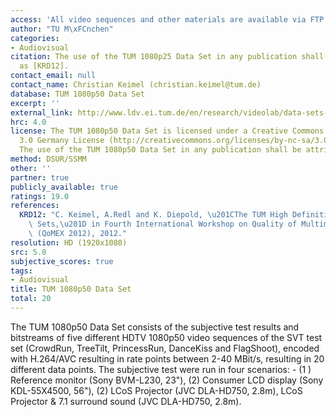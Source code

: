 ```yaml
---
access: 'All video sequences and other materials are available via FTP. Link: ftp://ftp.ldv.ei.tum.de/videolab/public/TUM_1080p50_Data_Set/'
author: "TU M\xFCnchen"
categories:
- Audiovisual
citation: The use of the TUM 1080p25 Data Set in any publication shall be attributed
  as [KRD12].
contact_email: null
contact_name: Christian Keimel (christian.keimel@tum.de)
database: TUM 1080p50 Data Set
excerpt: ''
external_link: http://www.ldv.ei.tum.de/en/research/videolab/data-sets-downloads/tum-1080p50-data-set/
hrc: 4.0
license: The TUM 1080p50 Data Set is licensed under a Creative Commons Attribution-NonCommercial-ShareAlike
  3.0 Germany License (http://creativecommons.org/licenses/by-nc-sa/3.0/de/deed.en).
  The use of the TUM 1080p50 Data Set in any publication shall be attributed as [KRD12].
method: DSUR/SSMM
other: ''
partner: true
publicly_available: true
ratings: 19.0
references:
  KRD12: "C. Keimel, A.Redl and K. Diepold, \u201CThe TUM High Definition Video Data\
    \ Sets,\u201D in Fourth International Workshop on Quality of Multimedia Experience\
    \ (QoMEX 2012), 2012."
resolution: HD (1920x1080)
src: 5.0
subjective_scores: true
tags:
- Audiovisual
title: TUM 1080p50 Data Set
total: 20
---
```


The TUM 1080p50 Data Set consists of the subjective test results and bitstreams of five different HDTV 1080p50 video sequences of the SVT test set (CrowdRun, TreeTilt, PrincessRun, DanceKiss and FlagShoot), encoded with H.264/AVC resulting in rate points between 2-40 MBit/s, resulting in 20 different data points. The subjective test were run in four scenarios: - (1 ) Reference monitor (Sony BVM-L230, 23"), (2) Consumer LCD display  (Sony KDL-55X4500, 56"), (2) LCoS Projector (JVC DLA-HD750, 2.8m), LCoS Projector & 7.1 surround sound (JVC DLA-HD750, 2.8m).